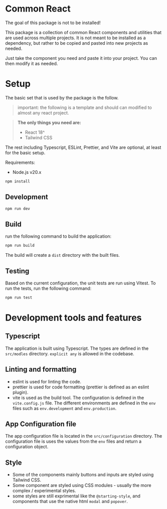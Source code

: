 # Common React

The goal of this package is not to be installed!

This package is a collection of common React components and utilities that are used across multiple projects. It is not meant to be installed as a dependency, but rather to be copied and pasted into new projects as needed.

Just take the component you need and paste it into your project. You can then modify it as needed.

# Setup 

The basic set that is used by the package is the follow.

> important: the following is a template and should can modified to almost any react project.


> **The only things you need are:**
> - React 18^
> - Tailwind CSS

The rest including Typescript, ESLint, Prettier, and Vite are optional, at least for the basic setup.



Requirements:

- Node.js v20.x

```bash
npm install
```

## Development

```bash
npm run dev
```

## Build

run the following command to build the application:

```bash
npm run build
```

The build will create a `dist` directory with the built files.

## Testing

Based on the current configuration, the unit tests are run using Vitest.
To run the tests, run the following command:

```bash
npm run test
```

# Development tools and features

## Typescript

The application is built using Typescript. The types are defined in the `src/modles` directory.
`explicit any` is allowed in the codebase.

## Linting and formatting

- eslint is used for linting the code.
- prettier is used for code formatting (prettier is defined as an eslint plugin).
- vite is used as the build tool. The configuration is defined in the `vite.config.js` file. The different environments
  are
  defined in the `env` files such as `env.development` and `env.production`.

## App Configuration file

The app configuration file is located in the `src/configuration` directory.
The configuration file is uses the values from the `env` files and return a configuration object.

## Style

- Some of the components mainly buttons and inputs are styled using Tailwind CSS.
- Some component are styled using CSS modules - usually the more complex / experimental styles.
- some styles are still exprimental like the `@starting-style`, and components that use the native html `modal`
  and `popover`.

